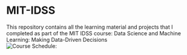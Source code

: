 # MIT-IDSS
This repository contains all the learning material and projects that I completed as part of the MIT IDSS course:
Data Science and Machine Learning: Making Data-Driven Decisions  
![Course Schedule: ](https://drive.google.com/file/d/1dp9-KDOm1A9qcvCHotybKBY0L3PT-8Vf/view?usp=sharing)
